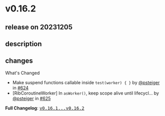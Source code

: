 # v0.16.2

## release on 20231205
## description
## changes
What's Changed

* Make suspend functions callable inside <code>test(worker) { }</code> by <a class="user-mention notranslate" data-hovercard-type="user" data-hovercard-url="/users/psteiger/hovercard" data-octo-click="hovercard-link-click" data-octo-dimensions="link_type:self" href="https://github.com/psteiger">@psteiger</a> in <a class="issue-link js-issue-link" data-error-text="Failed to load title" data-id="1985934244" data-permission-text="Title is private" data-url="https://github.com/uber/RIBs/issues/624" data-hovercard-type="pull_request" data-hovercard-url="/uber/RIBs/pull/624/hovercard" href="https://github.com/uber/RIBs/pull/624">#624</a>
* [RibCoroutineWorker] In <code>asWorker()</code>, keep scope alive until lifecycl… by <a class="user-mention notranslate" data-hovercard-type="user" data-hovercard-url="/users/psteiger/hovercard" data-octo-click="hovercard-link-click" data-octo-dimensions="link_type:self" href="https://github.com/psteiger">@psteiger</a> in <a class="issue-link js-issue-link" data-error-text="Failed to load title" data-id="2003225698" data-permission-text="Title is private" data-url="https://github.com/uber/RIBs/issues/625" data-hovercard-type="pull_request" data-hovercard-url="/uber/RIBs/pull/625/hovercard" href="https://github.com/uber/RIBs/pull/625">#625</a>

<strong>Full Changelog</strong>: <a class="commit-link" href="https://github.com/uber/RIBs/compare/v0.16.1...v0.16.2"><tt>v0.16.1...v0.16.2</tt></a>

